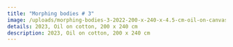```yaml
---
title: "Morphing bodies # 3"
image: /uploads/morphing-bodies-3-2022-200-x-240-x-4.5-cm-oil-on-canvas.jpg
details: 2023, Oil on cotton, 200 x 240 cm
description: 2023, Oil on cotton, 200 x 240 cm
---
```

